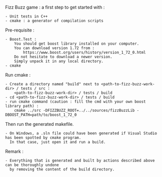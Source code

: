 Fizz Buzz game :
	a first step to get started with :
	
	- Unit tests in C++
	- cmake : a generator of compilation scripts


Pre-requisite :

	- Boost.Test :
		You should get boost library installed on your computer.
		You can download version 1.72 from :
			https://www.boost.org/users/history/version_1_72_0.html
		Do not hesitate to download a newer version.
		Simply unpack it in any local directory.
	- cmake
	
Run cmake :

	- Create a directory named "build" next to <path-to-fizz-buzz-work-dir> / tests / src :
		<path-to-fizz-buzz-work-dir> / tests / build
	- cd <path-to-fizz-buzz-work-dir> / tests / build
	- run cmake command (caution : fill the cmd with your own boost library path) :
		cmake ../src -DFIZZBUZZ_ROOT=../../sources/fizzBuzzLib -DBOOST_PATH=path/to/boost_1_72_0

Then run the generated makefile.

	- On Windows, a .sln file could have been generated if Visual Studio has been spotted by cmake program.
	  In that case, just open it and run a build.

Remark :

	- Everything that is generated and built by actions described above can be thoroughly undone
	  by removing the content of the build directory.
		